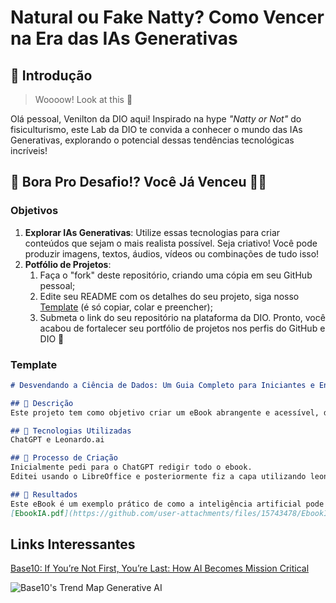 # Natural ou Fake Natty? Como Vencer na Era das IAs Generativas

## 🚀 Introdução

> Woooow! Look at this 👀

Olá pessoal, Venilton da DIO aqui! Inspirado na hype _"Natty or Not"_ do fisiculturismo, este Lab da DIO te convida a conhecer o mundo das IAs Generativas, explorando o potencial dessas tendências tecnológicas incríveis!

## 🎯 Bora Pro Desafio!? Você Já Venceu 💪🤓

### Objetivos

1. **Explorar IAs Generativas**: Utilize essas tecnologias para criar conteúdos que sejam o mais realista possível. Seja criativo! Você pode produzir imagens, textos, áudios, vídeos ou combinações de tudo isso!
1. **Potfólio de Projetos**:
    1. Faça o "fork" deste repositório, criando uma cópia em seu GitHub pessoal;
    2. Edite seu README com os detalhes do seu projeto, siga nosso [Template](#template) (é só copiar, colar e preencher);
    3. Submeta o link do seu repositório na plataforma da DIO. Pronto, você acabou de fortalecer seu portfólio de projetos nos perfis do GitHub e DIO 🚀


### Template

```markdown
# Desvendando a Ciência de Dados: Um Guia Completo para Iniciantes e Entusiastas

## 📒 Descrição
Este projeto tem como objetivo criar um eBook abrangente e acessível, desenvolvido inteiramente por inteligência artificial, que serve como um guia completo sobre Ciência de Dados. O eBook é voltado para iniciantes e entusiastas que desejam entender melhor este campo dinâmico e em rápida evolução.

## 🤖 Tecnologias Utilizadas
ChatGPT e Leonardo.ai

## 🧐 Processo de Criação
Inicialmente pedi para o ChatGPT redigir todo o ebook.
Editei usando o LibreOffice e posteriormente fiz a capa utilizando leonardo.ai

## 🚀 Resultados
Este eBook é um exemplo prático de como a inteligência artificial pode ser utilizada para criar conteúdo educacional de alta qualidade, oferecendo uma nova perspectiva sobre o ensino e aprendizado de temas complexos.
[EbookIA.pdf](https://github.com/user-attachments/files/15743478/EbookIA.pdf)
```



## Links Interessantes

[Base10: If You’re Not First, You’re Last: How AI Becomes Mission Critical](https://base10.vc/post/generative-ai-mission-critical/)

![Base10's Trend Map Generative AI](https://github.com/digitalinnovationone/lab-natty-or-not/assets/730492/f4df26e8-f8f7-4419-8252-c69d73ea930c)
